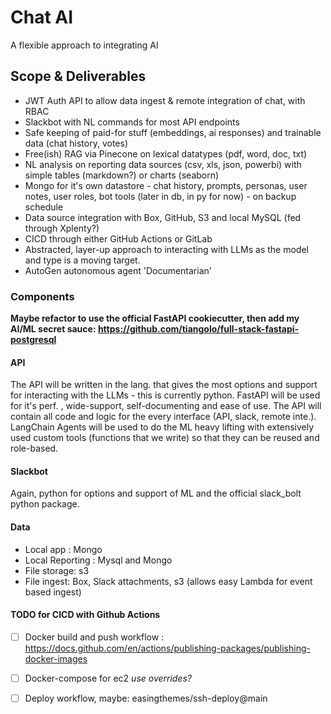 # Chat AI
A flexible approach to integrating AI

## Scope & Deliverables

- JWT Auth API to allow data ingest & remote integration of chat, with RBAC
- Slackbot with NL commands for most API endpoints
- Safe keeping of paid-for stuff (embeddings, ai responses) and trainable data (chat history, votes) 
- Free(ish) RAG via Pinecone on lexical datatypes (pdf, word, doc, txt)
- NL analysis on reporting data sources (csv, xls, json, powerbi) with simple tables (markdown?) or charts (seaborn)
- Mongo for it's own datastore - chat history, prompts, personas, user notes, user roles, bot tools (later in db, in py for now) - on backup schedule
- Data source integration with Box, GitHub, S3 and local MySQL (fed through Xplenty?)
- CICD through either GitHub Actions or GitLab
- Abstracted, layer-up approach to interacting with LLMs as the model and type is a moving target. 
- AutoGen autonomous agent 'Documentarian'

### Components
**Maybe refactor to use the official FastAPI cookiecutter, then add my AI/ML secret sauce:  https://github.com/tiangolo/full-stack-fastapi-postgresql**

#### API
The API will be written in the lang. that gives the most options and support for interacting with the LLMs - this is currently python.
FastAPI will be used for it's perf. , wide-support, self-documenting and ease of use.  The API will contain all code and logic for the every interface (API, slack, remote inte.).  LangChain Agents will be used to do the ML heavy lifting with extensively used custom tools (functions that we write) so that they can be reused and role-based. 

#### Slackbot
Again, python for options and support of ML and the official slack_bolt python package.

#### Data
- Local app : Mongo 
- Local Reporting : Mysql and Mongo
- File storage: s3
- File ingest: Box, Slack attachments, s3 (allows easy Lambda for event based ingest)

#### TODO for CICD with Github Actions
- [ ] Docker build and push workflow : https://docs.github.com/en/actions/publishing-packages/publishing-docker-images
- [ ] Docker-compose for ec2 *use overrides?*
- [ ] Deploy workflow, maybe: easingthemes/ssh-deploy@main






